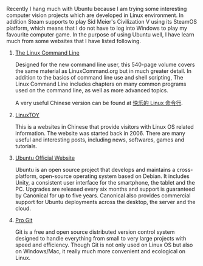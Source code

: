 Recently I hang much with Ubuntu because I am trying some interesting computer vision projects which are developed in Linux environment. In addition Steam supports to play Sid Meier's Civilization V using its SteamOS platform, which means that I do not have to log into Windows to play my favourite computer game. In the purpose of using Ubuntu well, I have learn much from some websites that I have listed following.

1. [The Linux Command Line](http://linuxcommand.org/index.php)

    Designed for the new command line user, this 540-page volume covers the same material as LinuxCommand.org but in much greater detail. In addition to the basics of command line use and shell scripting, The Linux Command Line includes chapters on many common programs used on the command line, as well as more advanced topics.

    A very useful Chinese version can be found at [快乐的 Linux 命令行](http://billie66.github.io/TLCL/).

2. [LinuxTOY](https://linuxtoy.org/)

    This is a websites in Chinese that provide visitors with Linux OS related information. The website was started back in 2006. There are many useful and interesting posts, including news, softwares, games and tutorials.

3. [Ubuntu Official Website](https://www.ubuntu.com/global)

    Ubuntu is an open source project that develops and maintains a cross-platform, open-source operating system based on Debian. It includes Unity, a consistent user interface for the smartphone, the tablet and the PC. Upgrades are released every six months and support is guaranteed by Canonical for up to five years. Canonical also provides commercial support for Ubuntu deployments across the desktop, the server and the cloud.

4. [Pro Git](https://git-scm.com/book/en/v2)

    Git is a free and open source distributed version control system designed to handle everything from small to very large projects with speed and efficiency. Though Git is not only used on Linux OS but also on Windows/Mac, it really much more convenient and ecological on Linux. 